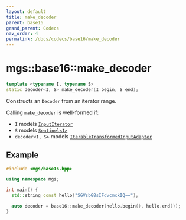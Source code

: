 ```yaml
---
layout: default
title: make_decoder
parent: base16
grand_parent: Codecs
nav_order: 4
permalink: /docs/codecs/base16/make_decoder
---
```


# mgs::base16::make_decoder

```cpp
template <typename I, typename S>
static decoder<I, S> make_decoder(I begin, S end);
```

Constructs an `Decoder` from an iterator range.

Calling `make_decoder` is well-formed if:

* `I` models [`InputIterator`]()
* `S` models [`Sentinel<I>`]()
* `decoder<I, S>` models [`IterableTransformedInputAdapter`]()

## Example

```cpp
#include <mgs/base16.hpp>

using namespace mgs;

int main() {
  std::string const hello("SGVsbG8sIFdvcmxkIQ==");

  auto decoder = base16::make_decoder(hello.begin(), hello.end());
}
```
